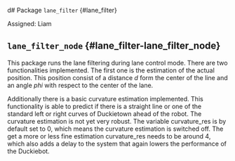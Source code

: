d# Package `lane_filter` {#lane_filter}

Assigned: Liam

<move-here src='#lane_filter-autogenerated'/>


## `lane_filter_node` {#lane_filter-lane_filter_node}

<move-here src="#lane_filter-lane_filter_node-autogenerated"/>

This package runs the lane filtering during lane control mode. There are two functionalities implemented. The first one is the estimation of the actual position. This position consist of a distance $d$ form the center of the line and an angle $phi$ with respect to the center of the lane. 

Additionally there is a basic curvature estimation implemented. This functionality is able to predict if there is a straight line or one of the standard left or right curves of Duckietown ahead of the robot. The curvature estimation is not yet very robust. The variable curvature_res is by default set to 0, which means the curvature estimation is switched off. The get a more or less fine estimation curvature_res needs to be around 4, which also adds a delay to the system that again lowers the performance of the Duckiebot.

